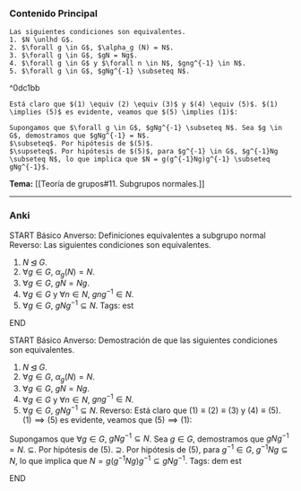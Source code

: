 ### Contenido Principal

```ad-proposition
Las siguientes condiciones son equivalentes.
1. $N \unlhd G$.
2. $\forall g \in G$, $\alpha_g (N) = N$.
3. $\forall g \in G$, $gN = Ng$.
4. $\forall g \in G$ y $\forall n \in N$, $gng^{-1} \in N$.
5. $\forall g \in G$, $gNg^{-1} \subseteq N$.
```

^0dc1bb

```ad-proof
Está claro que $(1) \equiv (2) \equiv (3)$ y $(4) \equiv (5)$. $(1) \implies (5)$ es evidente, veamos que $(5) \implies (1)$:

Supongamos que $\forall g \in G$, $gNg^{-1} \subseteq N$. Sea $g \in G$, demostramos que $gNg^{-1} = N$.
$\subseteq$. Por hipótesis de $(5)$.
$\supseteq$. Por hipótesis de $(5)$, para $g^{-1} \in G$, $g^{-1}Ng \subseteq N$, lo que implica que $N = g(g^{-1}Ng)g^{-1} \subseteq gNg^{-1}$.
```

**Tema:** [[Teoría de grupos#11. Subgrupos normales.]]

---
### Anki

START
Básico
Anverso: Definiciones equivalentes a subgrupo normal
Reverso: Las siguientes condiciones son equivalentes.
1. $N \unlhd G$.
2. $\forall g \in G$, $\alpha_g (N) = N$.
3. $\forall g \in G$, $gN = Ng$.
4. $\forall g \in G$ y $\forall n \in N$, $gng^{-1} \in N$.
5. $\forall g \in G$, $gNg^{-1} \subseteq N$.
Tags: est
<!--ID: 1728820185263-->
END

START
Básico
Anverso: Demostración de que las siguientes condiciones son equivalentes.
1. $N \unlhd G$.
2. $\forall g \in G$, $\alpha_g (N) = N$.
3. $\forall g \in G$, $gN = Ng$.
4. $\forall g \in G$ y $\forall n \in N$, $gng^{-1} \in N$.
5. $\forall g \in G$, $gNg^{-1} \subseteq N$.
Reverso: 
Está claro que $(1) \equiv (2) \equiv (3)$ y $(4) \equiv (5)$. $(1) \implies (5)$ es evidente, veamos que $(5) \implies (1)$:

Supongamos que $\forall g \in G$, $gNg^{-1} \subseteq N$. Sea $g \in G$, demostramos que $gNg^{-1} = N$.
$\subseteq$. Por hipótesis de $(5)$.
$\supseteq$. Por hipótesis de $(5)$, para $g^{-1} \in G$, $g^{-1}Ng \subseteq N$, lo que implica que $N = g(g^{-1}Ng)g^{-1} \subseteq gNg^{-1}$.
Tags: dem est
<!--ID: 1728820185266-->
END
